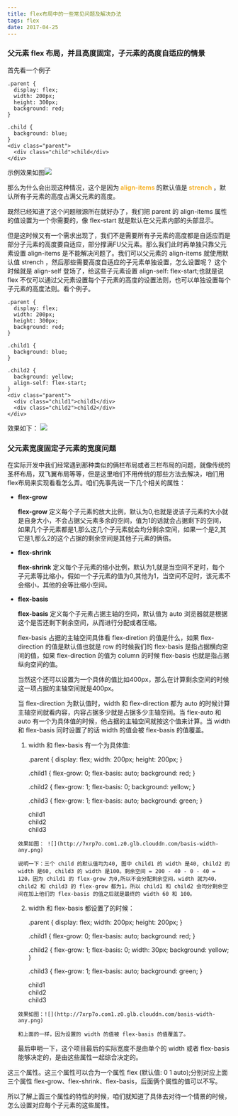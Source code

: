 ```yaml
---
title: flex布局中的一些常见问题及解决办法
tags: flex
date: 2017-04-25
---
```

### 父元素 flex 布局，并且高度固定，子元素的高度自适应的情景
首先看一个例子
  
    .parent {
      display: flex;
      width: 200px;
      height: 300px;
      background: red;
    }

    .child {
      background: blue;
    }
    <div class="parent">
      <div class="child">child</div>
    </div>

示例效果如图![](http://7xrp7o.com1.z0.glb.clouddn.com/flex-parent-child.png)

那么为什么会出现这种情况，这个是因为<strong style="color: #f7b32b"> align-items </strong>的默认值是<strong style="color: #f7b32b"> strench </strong>，默认所有子元素的高度占满父元素的高度。

既然已经知道了这个问题根源所在就好办了，我们把 parent 的 align-items 属性的值设置为一个你需要的，像 flex-start 就是默认在父元素内部的头部显示。

但是这时候又有一个需求出现了，我们不是需要所有子元素的高度都是自适应而是部分子元素的高度要自适应，部分撑满FU父元素。那么我们此时再单独只靠父元素设置 align-items 是不能解决问题了。我们可以父元素的 align-items 就使用默认值 strench ，然后那些需要高度自适应的子元素单独设置，怎么设置呢？ 这个时候就是 align-self 登场了，给这些子元素设置 align-self: flex-start;也就是说 flex 不仅可以通过父元素设置每个子元素的高度的设置法则，也可以单独设置每个子元素的高度法则。看个例子。

    .parent {
      display: flex;
      width: 200px;
      height: 300px;
      background: red;
    }

    .child1 {
      background: blue;
    }

    .child2 {
      background: yellow;
      align-self: flex-start;
    }
    <div class="parent">
      <div class="child1">child1</div>
      <div class="child2">child2</div>
    </div>


效果如下： ![](http://7xrp7o.com1.z0.glb.clouddn.com/flex-align-self.png)

### 父元素宽度固定子元素的宽度问题

在实际开发中我们经常遇到那种类似的俩栏布局或者三栏布局的问题，就像传统的圣杯布局，双飞翼布局等等，但是这里咱们不用传统的那些方法去解决，咱们用flex布局来实现看看怎么弄。咱们先事先说一下几个相关的属性：
  
  * **flex-grow**

    **flex-grow** 定义每个子元素的放大比例，默认为0,也就是说该子元素的大小就是自身大小，不会占据父元素多余的空间，值为1的话就会占据剩下的空间，如果几个子元素都是1,那么这几个子元素就会均分剩余空间，如果一个是2,其它是1,那么2的这个占据的剩余空间是其他子元素的俩倍。

  * **flex-shrink**

    **flex-shrink** 定义每个子元素的缩小比例，默认为1,就是当空间不足时，每个子元素等比缩小，假如一个子元素的值为0,其他为1，当空间不足时，该元素不会缩小，其他的会等比缩小空间。

  * **flex-basis**
    
    **flex-basis** 
      定义每个子元素占据主轴的空间，默认值为 auto 浏览器就是根据这个是否还剩下剩余空间，从而进行分配或者压缩。

      flex-basis 占据的主轴空间具体看 flex-diretion 的值是什么，如果 flex-direction 的值是默认值也就是 row 的时候我们的 flex-basis 是指占据横向空间的值，如果 flex-direction 的值为 column 的时候 flex-basis 也就是指占据纵向空间的值。

      当然这个还可以设置为一个具体的值比如400px，那么在计算剩余空间的时候这一项占据的主轴空间就是400px。
      
      当 flex-direction 为默认值时，width 和 flex-direction 都为 auto 的时候计算主轴空间就看内容，内容占据多少就是占据多少主轴空间。当 flex-auto 和 auto 有一个为具体值的时候，他占据的主轴空间就按这个值来计算。当 width 和 flex-basis 同时设置了的话 width 的值会被 flex-basis 的值覆盖。

      1. width 和 flex-basis 有一个为具体值:
            
            .parent {
              display: flex;
              width: 200px;
              height: 200px;
            }
            
            .child1 {
              flex-grow: 0;
              flex-basis: auto;
              background: red;
            }

            .child2 {
              flex-grow: 1;
              flex-basis: 0;
              background: yellow;
            }

            .child3 {
              flex-grow: 1;
              flex-basis: auto;
              background: green;
            }

            <div class="parent">
              <div class="child1">child1</div>
              <div class="child2">child2</div>
              <div class="child3">child3</div>
            </div>
        效果如图： ![](http://7xrp7o.com1.z0.glb.clouddn.com/basis-width-any.png)

        说明一下：三个 child 的默认值均为40, 图中 child1 的 width 是40, child2 的 width 是60, child3 的 width 是100。剩余空间 = 200 - 40 - 0 - 40 = 120，因为 child1 的 flex-grow 为0,所以不会分配剩余空间，width 就为40， child2 和 child3 的 flex-grow 都为1，所以 child1 和 child2 会均分剩余空间在加上他们的 flex-basis 的值之后就是最终的 width 60 和 100。

      2. width 和 flex-basis 都设置了的时候：

            .parent {
              display: flex;
              width: 200px;
              height: 200px;
            }
            
            .child1 {
              flex-grow: 0;
              flex-basis: auto;
              background: red;
            }

            .child2 {
              flex-grow: 1;
              flex-basis: 0;
              width: 30px;
              background: yellow;
            }

            .child3 {
              flex-grow: 1;
              flex-basis: auto;
              background: green;
            }

            <div class="parent">
              <div class="child1">child1</div>
              <div class="child2">child2</div>
              <div class="child3">child3</div>
            </div>

        效果如图：![](http://7xrp7o.com1.z0.glb.clouddn.com/basis-width-any.png)

        和上面的一样，因为设置的 width 的值被 flex-basis 的值覆盖了。

      最后申明一下，这个项目最后的实际宽度不是由单个的 width 或者 flex-basis 能够决定的，是由这些属性一起综合决定的。

这三个属性。这三个属性可以合为一个属性 flex (默认值: 0 1 auto);分别对应上面三个属性 flex-grow、flex-shrink、flex-basis，后面俩个属性的值可以不写。

所以了解上面三个属性的特性的时候，咱们就知道了具体去对待一个情景的时候，怎么设置对应每个子元素的这些属性。
